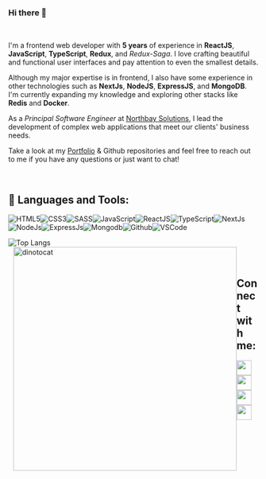 ### Hi there 👋

<!-- 
    &nbsp; [![HitCount](http://hits.dwyl.com/SatYu26/SatYu26.svg)](http://hits.dwyl.com/SatYu26/SatYu26) 
-->


<br>

I'm a frontend web developer with **5 years** of experience in **ReactJS**, **JavaScript**, **TypeScript**, **Redux**, and *Redux-Saga*. I love crafting beautiful and functional user interfaces and pay attention to even the smallest details.

Although my major expertise is in frontend, I also have some experience in other technologies such as **NextJs**, **NodeJS**, **ExpressJS**, and **MongoDB**. I'm currently expanding my knowledge and exploring other stacks like **Redis** and **Docker**.

As a *Principal Software Engineer* at [Northbay Solutions](https://northbaysolutions.com), I lead the development of complex web applications that meet our clients' business needs.

Take a look at my [Portfolio](https://muhib.tech) & Github repositories and feel free to reach out to me if you have any questions or just want to chat!

<br>

## 🚀 Languages and Tools:

![HTML5](https://img.icons8.com/color/30/html-5.png)![CSS3](https://img.icons8.com/color/30/css3.png)![SASS](https://img.icons8.com/color/30/sass.png)![JavaScript](https://img.icons8.com/color/30/javascript.png)![ReactJS](https://img.icons8.com/color/30/react-native.png)![TypeScript](https://img.icons8.com/color/30/typescript.png)![NextJs](https://img.icons8.com/color/30/nextjs.png)![NodeJs](https://img.icons8.com/color/30/nodejs.png)![ExpressJs](https://img.icons8.com/color/30/expressjs.png)![Mongodb](https://img.icons8.com/color/30/mongodb.png)![Github](https://img.icons8.com/color-glass/30/github.png)![VSCode](https://img.icons8.com/color/30/visual-studio-code-2019.png)
<br/>


![Top Langs](https://github-readme-stats.vercel.app/api/top-langs/?username=bakar-dev&theme=radical)<img src="https://github.com/ayush2390/banner/blob/main/web-development-programmer-engineering-coding-website-augmented-reality-interface-screens-developer-project-engineer-programming-software-application-design-cartoon-illustration_107791-3863-removebg-p.png" alt="dinotocat" style="float: left; margin-left: 10px;" width="450px" />

<br>

## Connect with me:

<p align="left">
<a href = "https://www.muhib.tech"><img src="https://img.icons8.com/fluent/48/000000/web.png" width="30px"/></a>
<a href = "https://www.linkedin.com/in/bakardev/"><img src="https://img.icons8.com/fluent/48/000000/linkedin.png" width="30px"/></a>
<a href = "https://twitter.com/bakardev"><img src="https://img.icons8.com/fluent/48/000000/twitter.png" width="30px"/></a>
<a href = "https://www.instagram.com/bakardev/"><img src="https://img.icons8.com/fluent/48/000000/instagram-new.png" width="30px"/></a>
</p>


